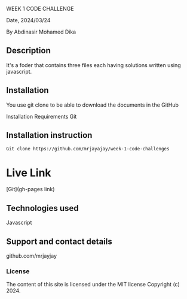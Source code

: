 WEEK 1 CODE CHALLENGE

 Date, 2024/03/24

By Abdinasir Mohamed Dika

## Description
It's a foder that contains three files each having solutions written using javascript.

## Installation
You use git clone to be able to download the documents in the GitHub

Installation Requirements
Git

## Installation instruction
```
Git clone https://github.com/mrjayajay/week-1-code-challenges

```

# Live Link
[Git](gh-pages link)

## Technologies used
Javascript

## Support and contact details
github.com/mrjayjay

### License
The content of this site is licensed under the MIT license
Copyright (c) 2024.


















